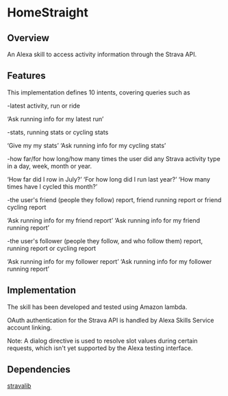 # HomeStraight

## Overview
An Alexa skill to access activity information through the Strava API. 

## Features
This implementation defines 10 intents, covering queries such as  

-latest activity, run or ride

‘Ask running info for my latest run’

-stats, running stats or cycling stats

‘Give my my stats’ ‘Ask running info for my cycling stats’

-how far/for how long/how many times the user did any Strava activity type in a day, week, month or year.

‘How far did I row in July?’ ‘For how long did I run last year?’ 
‘How many times have I cycled this month?’

-the user's friend (people they follow) report, friend running report or friend cycling report

‘Ask running info for my friend report’ 
‘Ask running info for my friend running report’

-the user's follower (people they follow, and who follow them) report, running report or cycling report

‘Ask running info for my follower report’ 
‘Ask running info for my follower running report’

## Implementation
The skill has been developed and tested using Amazon lambda.

OAuth authentication for the Strava API is handled by Alexa Skills Service account linking. 

Note: A dialog directive is used to resolve slot values during certain requests, which isn't yet supported by the Alexa testing interface. 

## Dependencies
[stravalib](https://github.com/hozn/stravalib)
